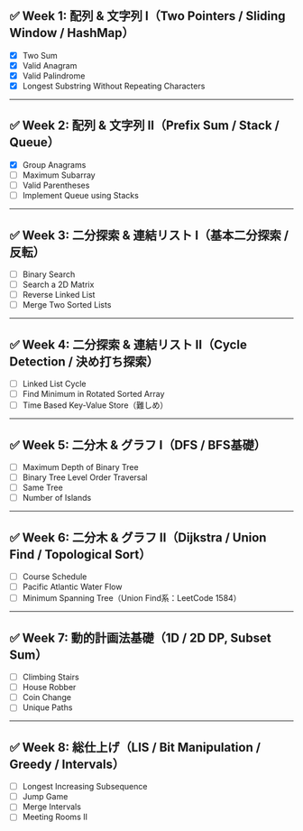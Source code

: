 ## ✅ Week 1: 配列 & 文字列 I（Two Pointers / Sliding Window / HashMap）
- [x] Two Sum
- [x] Valid Anagram
- [x] Valid Palindrome
- [x] Longest Substring Without Repeating Characters

---

## ✅ Week 2: 配列 & 文字列 II（Prefix Sum / Stack / Queue）
- [x] Group Anagrams
- [ ] Maximum Subarray
- [ ] Valid Parentheses
- [ ] Implement Queue using Stacks

---

## ✅ Week 3: 二分探索 & 連結リスト I（基本二分探索 / 反転）
- [ ] Binary Search
- [ ] Search a 2D Matrix
- [ ] Reverse Linked List
- [ ] Merge Two Sorted Lists

---

## ✅ Week 4: 二分探索 & 連結リスト II（Cycle Detection / 決め打ち探索）
- [ ] Linked List Cycle
- [ ] Find Minimum in Rotated Sorted Array
- [ ] Time Based Key-Value Store（難しめ）

---

## ✅ Week 5: 二分木 & グラフ I（DFS / BFS基礎）
- [ ] Maximum Depth of Binary Tree
- [ ] Binary Tree Level Order Traversal
- [ ] Same Tree
- [ ] Number of Islands

---

## ✅ Week 6: 二分木 & グラフ II（Dijkstra / Union Find / Topological Sort）
- [ ] Course Schedule
- [ ] Pacific Atlantic Water Flow
- [ ] Minimum Spanning Tree（Union Find系：LeetCode 1584）

---

## ✅ Week 7: 動的計画法基礎（1D / 2D DP, Subset Sum）
- [ ] Climbing Stairs
- [ ] House Robber
- [ ] Coin Change
- [ ] Unique Paths

---

## ✅ Week 8: 総仕上げ（LIS / Bit Manipulation / Greedy / Intervals）
- [ ] Longest Increasing Subsequence
- [ ] Jump Game
- [ ] Merge Intervals
- [ ] Meeting Rooms II